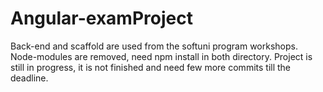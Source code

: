 # Angular-examProject

 Back-end and scaffold are used from the softuni program workshops. Node-modules are removed, need npm install in both directory. 
 Project is still in progress, it is not finished and need few more commits till the deadline.
